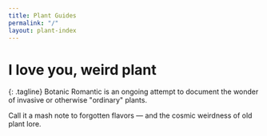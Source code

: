 ```yaml
---
title: Plant Guides
permalink: "/"
layout: plant-index
---
```


# I love you, weird plant
{: .tagline}
Botanic Romantic is an ongoing attempt to document the wonder of invasive or otherwise "ordinary" plants.

Call it a mash note to forgotten flavors — and the cosmic weirdness of old plant lore. 